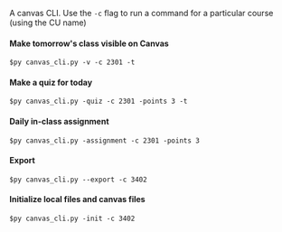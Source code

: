 A canvas CLI. Use the `-c` flag to run a command for a particular course (using the CU name)

#### Make tomorrow's class visible on Canvas 

`$py canvas_cli.py -v -c 2301 -t`

#### Make a quiz for today

`$py canvas_cli.py -quiz -c 2301 -points 3 -t`

#### Daily in-class assignment

`$py canvas_cli.py -assignment -c 2301 -points 3`

#### Export

`$py canvas_cli.py --export -c 3402`

#### Initialize local files and canvas files

`$py canvas_cli.py -init -c 3402`
